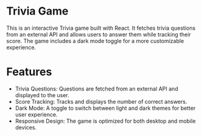 # Trivia Game
This is an interactive Trivia game built with React. It fetches trivia questions from an external API and allows users to answer them while tracking their score. The game includes a dark mode toggle for a more customizable experience.

# Features
- Trivia Questions: Questions are fetched from an external API and displayed to the user.
- Score Tracking: Tracks and displays the number of correct answers.
- Dark Mode: A toggle to switch between light and dark themes for better user experience.
- Responsive Design: The game is optimized for both desktop and mobile devices.